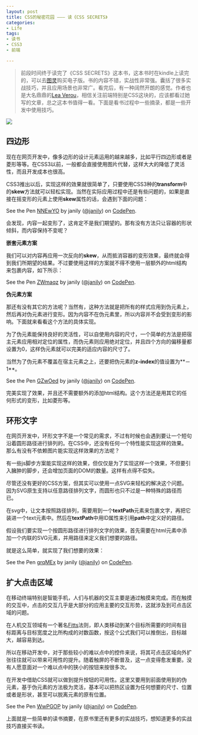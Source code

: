 ```yaml
---
layout: post
title: CSS的秘密花园 ——— 读《CSS SECRETS》
categories:
- Life
tags:
- 读书
- CSS3
- 前端

---
```


> 前段时间终于读完了《CSS SECRETS》这本书，这本书时在kindle上读完的，可以去[图灵](http://www.ituring.com.cn/book/1695)购买电子版。书的内容不错，实战性非常强。囊括了很多实战技巧，并且应用场景也非常广。看完后，有一种阔然开朗的感觉。作者也是大名鼎鼎的[Lea Verou](http://lea.verou.me/)，相信关注前端特别是CSS这块的，应该都看过她写的文章，总之这本书值得一看。下面是看书过程中一些摘录，都是一些开发中使用技巧。

![](http://ww3.sinaimg.cn/large/0060lm7Tgw1f3oavumelbj312w0t63zx.jpg)

## 四边形

现在在网页开发中，像多边形的设计元素运用的越来越多，比如平行四边形或者是菱形等等。在CSS3以前，一般都会直接使用图片代替，这样大大的降低了灵活性，而且开发成本也很高。

CSS3推出以后，实现这样的效果就很简单了，只要使用CSS3种的**transform**中的**skew**方法就可以轻松实现。当然在实际应用过程中还是有些问题的，如果是直接在摇变形的元素上使用**skew**属性的话，会遇到下面的问题：

<p data-height="300" data-theme-id="17491" data-slug-hash="NNEwYO" data-default-tab="css,result" data-user="janily" data-embed-version="2" class="codepen">See the Pen <a href="http://codepen.io/janily/pen/NNEwYO/">NNEwYO</a> by janily (<a href="http://codepen.io/janily">@janily</a>) on <a href="http://codepen.io">CodePen</a>.</p>
<script async src="//assets.codepen.io/assets/embed/ei.js"></script>

会发现，内容一起变形了，这肯定不是我们期望的。那有没有方法只让容器的形状倾斜，而内容保持不变呢？

**嵌套元素方案**

我们可以对内容再应用一次反向的**skew**，从而抵消容器的变形效果，最终就会得到我们所期望的结果。不过要使用这样的方案就不得不使用一层额外的html结构来包裹内容，如下所示：

<p data-height="300" data-theme-id="17491" data-slug-hash="ZWmaqz" data-default-tab="css,result" data-user="janily" data-embed-version="2" class="codepen">See the Pen <a href="http://codepen.io/janily/pen/ZWmaqz/">ZWmaqz</a> by janily (<a href="http://codepen.io/janily">@janily</a>) on <a href="http://codepen.io">CodePen</a>.</p>
<script async src="//assets.codepen.io/assets/embed/ei.js"></script>

**伪元素方案**

那还有没有其它的方法呢？当然有，这种方法就是把所有的样式应用到伪元素上，然后再对伪元素进行变形。因为内容不在伪元素里，所以内容并不会受到变形的影响。下面就来看看这个方法的具体实现。

为了伪元素能保持良好的灵活性，可以自使用内容的尺寸，一个简单的方法是把宿主元素应用相对定位的属性，而伪元素则应用绝对定位，并且四个方向的偏移量都设置为0，这样伪元素就可以完美的适应内容的尺寸了。

当然为了伪元素不覆盖在宿主元素之上，还要把伪元素的**z-index**的值设置为**－1**。

<p data-height="300" data-theme-id="17491" data-slug-hash="GZwOed" data-default-tab="css,result" data-user="janily" data-embed-version="2" class="codepen">See the Pen <a href="http://codepen.io/janily/pen/GZwOed/">GZwOed</a> by janily (<a href="http://codepen.io/janily">@janily</a>) on <a href="http://codepen.io">CodePen</a>.</p>
<script async src="//assets.codepen.io/assets/embed/ei.js"></script>

完美实现了效果，并且还不需要额外的添加html结构。这个方法还是用其它的任何形式的变形，比如菱形等。

## 环形文字

在网页开发中，环形文字不是一个常见的需求，不过有时候也会遇到要让一个短句沿着圆形路径进行排列的。在CSS中，还没有任何一个特性能实现这样的效果。那么有没有不依赖图片能实现这样效果的方法呢？

有一些js脚步方案能实现这样的效果，但仅仅是为了实现这样一个效果，不但要引入臃肿的脚步，还会增加页面的DOM的数量。这样有点得不偿失。

尽管还没有更好的CSS方案，但其实可以使用一点SVG来轻松的解决这个问题。因为SVG原生支持以任意路径排列文字，而圆形也只不过是一种特殊的路径而已。

在svg中，让文本按照路径排列，需要用到一个**textPath**元素来包裹文字，再把它装进一个text元素中。然后在**textPath**中用ID属性来引用**path**中定义好的路径。

假设我们要实现一个按圆形路径进行排列文字的效果，首先需要在html元素中添加一个内联的SVG元素，并用路径来定义我们想要的路径。

就是这么简单，就实现了我们想要的效果：

<p data-height="393" data-theme-id="17491" data-slug-hash="grqMEx" data-default-tab="css,result" data-user="janily" data-embed-version="2" class="codepen">See the Pen <a href="http://codepen.io/janily/pen/grqMEx/">grqMEx</a> by janily (<a href="http://codepen.io/janily">@janily</a>) on <a href="http://codepen.io">CodePen</a>.</p>
<script async src="//assets.codepen.io/assets/embed/ei.js"></script>

## 扩大点击区域

在移动终端特别是智能手机，人们与机器的交互主要是通过触摸来完成。而在触摸的交互中，点击的交互几乎是大部分的应用主要的交互形势，这就涉及到可点击区域的问题。

在人机交互领域有一个著名[Fitts](http://simonwallner.at/ext/fitts/)法则，即人类移动到某个目标所需要的时间有目标距离与目标宽度之比所构成的对数函数，按这个公式我们可以推倒出，目标越大，越容易到达。

所以在移动开发中，对于那些较小的难以点中的控件来说，将其可点击区域向外扩张往往就可以带来可用性的提升。随着触屏的不断普及，这一点变得愈发重要。没有人愿意面对一个难以点中的狭小的按钮来按很多次。

在开发中借助CSS就可以做到提升按钮的可用性。这里又要用到前面使用到的伪元素，基于伪元素的方法极为灵活，基本可以把热区设置为任何想要的尺寸、位置或者是形状，甚至可以脱离元素的原有位置。

<p data-height="377" data-theme-id="17491" data-slug-hash="WwPGOP" data-default-tab="css,result" data-user="janily" data-embed-version="2" class="codepen">See the Pen <a href="http://codepen.io/janily/pen/WwPGOP/">WwPGOP</a> by janily (<a href="http://codepen.io/janily">@janily</a>) on <a href="http://codepen.io">CodePen</a>.</p>
<script async src="//assets.codepen.io/assets/embed/ei.js"></script>

上面就是一些简单的读书摘要，在原书里还有更多的实战技巧，想知道更多的实战技巧直接买书读。







